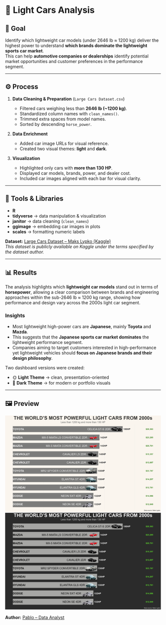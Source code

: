 # 🚗 Light Cars Analysis  

## 🎯 Goal  
Identify which lightweight car models (under 2646 lb ≈ 1200 kg) deliver the highest power to understand **which brands dominate the lightweight sports car market**.  
This can help **automotive companies or dealerships** identify potential market opportunities and customer preferences in the performance segment.

---

## ⚙️ Process  

1. **Data Cleaning & Preparation** (`Large Cars Dataset.csv`)  
   - Filtered cars weighing less than **2646 lb (~1200 kg)**.  
   - Standardized column names with `clean_names()`.  
   - Trimmed extra spaces from model names.  
   - Sorted by descending `horse_power`.  

2. **Data Enrichment**  
   - Added car image URLs for visual reference.  
   - Created two visual themes: **light** and **dark**.  

3. **Visualization**  
   - Highlighted only cars with **more than 130 HP**.  
   - Displayed car models, brands, power, and dealer cost.  
   - Included car images aligned with each bar for visual clarity.  

---

## 🧰 Tools & Libraries  
- **R**  
- **tidyverse** → data manipulation & visualization  
- **janitor** → data cleaning (`clean_names`)  
- **ggimage** → embedding car images in plots  
- **scales** → formatting numeric labels  

**Dataset:** [Large Cars Dataset – Maks Lypko (Kaggle)](https://www.kaggle.com/datasets/makslypko/large-cars-dataset)  
*This dataset is publicly available on Kaggle under the terms specified by the dataset author.*  

---

## 📊 Results  

The analysis highlights which **lightweight car models** stand out in terms of **horsepower**, allowing a clear comparison between brands and engineering approaches within the sub-2646 lb ≈ 1200 kg range, showing how performance and design vary across the 2000s light car segment.

### Insights
- Most lightweight high-power cars are **Japanese**, mainly **Toyota** and **Mazda**.  
- This suggests that the **Japanese sports car market dominates** the lightweight performance segment.  
- Companies aiming to target customers interested in high-performance yet lightweight vehicles should **focus on Japanese brands and their design philosophy**.


Two dashboard versions were created:  

- 🌞 **Light Theme** → clean, presentation-oriented  
- 🌚 **Dark Theme** → for modern or portfolio visuals  

---

## 🖼️ Preview  

![Light Theme Dashboard](dashboard_light.png)
![Dark Theme Dashboard](dashboard_dark.png)

**Author:** [Pablo – Data Analyst](https://github.com/PabloDataAnalyst)
